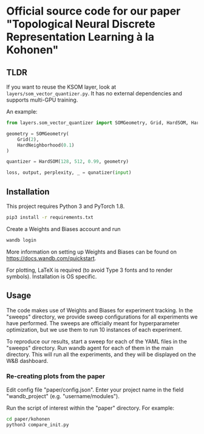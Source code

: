 # Official source code for our paper "Topological Neural Discrete Representation Learning à la Kohonen"

## TLDR

If you want to reuse the KSOM layer, look at `layers/som_vector_quantizer.py`. It has no external dependencies and supports multi-GPU training.

An example:

```python
from layers.som_vector_quantizer import SOMGeometry, Grid, HardSOM, HardNeighborhood

geometry = SOMGeometry(
    Grid(2),
    HardNeighborhood(0.1)
)

quantizer = HardSOM(128, 512, 0.99, geometry)

loss, output, perplexity, _ = qunatizer(input)
```

## Installation

This project requires Python 3 and PyTorch 1.8.

```bash
pip3 install -r requirements.txt
```

Create a Weights and Biases account and run
```bash
wandb login
```

More information on setting up Weights and Biases can be found on
https://docs.wandb.com/quickstart.

For plotting, LaTeX is required (to avoid Type 3 fonts and to render symbols). Installation is OS specific.

## Usage

The code makes use of Weights and Biases for experiment tracking. In the "sweeps" directory, we provide sweep configurations for all experiments we have performed. The sweeps are officially meant for hyperparameter optimization, but we use them to run 10 instances of each experiment.

To reproduce our results, start a sweep for each of the YAML files in the "sweeps" directory. Run wandb agent for each of them in the main directory. This will run all the experiments, and they will be displayed on the W&B dashboard.

### Re-creating plots from the paper

Edit config file "paper/config.json". Enter your project name in the field "wandb_project" (e.g. "username/modules").

Run the script of interest within the "paper" directory. For example:

```bash
cd paper/kohonen
python3 compare_init.py
```

